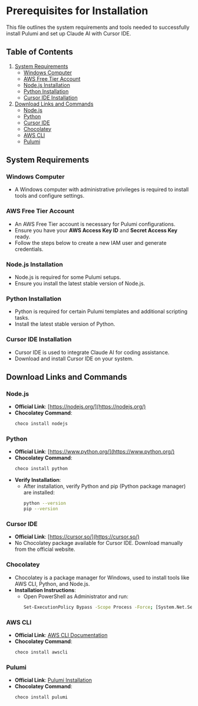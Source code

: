 # Prerequisites for Installation

This file outlines the system requirements and tools needed to successfully install Pulumi and set up Claude AI with Cursor IDE.

## Table of Contents
1. [System Requirements](#system-requirements)
    - [Windows Computer](#windows-computer)
    - [AWS Free Tier Account](#aws-free-tier-account)
    - [Node.js Installation](#nodejs-installation)
    - [Python Installation](#python-installation)
    - [Cursor IDE Installation](#cursor-ide-installation)
2. [Download Links and Commands](#download-links-and-commands)
    - [Node.js](#nodejs)
    - [Python](#python)
    - [Cursor IDE](#cursor-ide)
    - [Chocolatey](#chocolatey)
    - [AWS CLI](#aws-cli)
    - [Pulumi](#pulumi)

## System Requirements

### Windows Computer
- A Windows computer with administrative privileges is required to install tools and configure settings.

### AWS Free Tier Account
- An AWS Free Tier account is necessary for Pulumi configurations.
- Ensure you have your **AWS Access Key ID** and **Secret Access Key** ready.
- Follow the steps below to create a new IAM user and generate credentials.

### Node.js Installation
- Node.js is required for some Pulumi setups.
- Ensure you install the latest stable version of Node.js.

### Python Installation
- Python is required for certain Pulumi templates and additional scripting tasks.
- Install the latest stable version of Python.

### Cursor IDE Installation
- Cursor IDE is used to integrate Claude AI for coding assistance.
- Download and install Cursor IDE on your system.

## Download Links and Commands

### Node.js
- **Official Link**: [https://nodejs.org/](https://nodejs.org/)
- **Chocolatey Command**:
  ```bash
  choco install nodejs
  ```

### Python
- **Official Link**: [https://www.python.org/](https://www.python.org/)
- **Chocolatey Command**:
  ```bash
  choco install python
  ```
- **Verify Installation**:
  - After installation, verify Python and pip (Python package manager) are installed:
    ```bash
    python --version
    pip --version
    ```

### Cursor IDE
- **Official Link**: [https://cursor.so/](https://cursor.so/)
- No Chocolatey package available for Cursor IDE. Download manually from the official website.

### Chocolatey
- Chocolatey is a package manager for Windows, used to install tools like AWS CLI, Python, and Node.js.
- **Installation Instructions**:
  - Open PowerShell as Administrator and run:
    ```bash
    Set-ExecutionPolicy Bypass -Scope Process -Force; [System.Net.ServicePointManager]::SecurityProtocol = [System.Net.ServicePointManager]::SecurityProtocol -bor 3072; iex ((New-Object System.Net.WebClient).DownloadString('https://community.chocolatey.org/install.ps1'))
    ```

### AWS CLI
- **Official Link**: [AWS CLI Documentation](https://docs.aws.amazon.com/cli/latest/userguide/install-cliv2.html)
- **Chocolatey Command**:
  ```bash
  choco install awscli
  ```

### Pulumi
- **Official Link**: [Pulumi Installation](https://www.pulumi.com/docs/get-started/install/)
- **Chocolatey Command**:
  ```bash
  choco install pulumi
  ```
